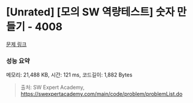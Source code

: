 # [Unrated] [모의 SW 역량테스트] 숫자 만들기 - 4008 

[문제 링크](https://swexpertacademy.com/main/code/problem/problemDetail.do?contestProbId=AWIeRZV6kBUDFAVH) 

### 성능 요약

메모리: 21,488 KB, 시간: 121 ms, 코드길이: 1,882 Bytes



> 출처: SW Expert Academy, https://swexpertacademy.com/main/code/problem/problemList.do